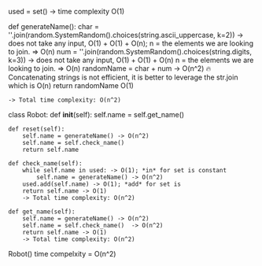 used = set() -> time complexity O(1)


def generateName():
    char = ''.join(random.SystemRandom().choices(string.ascii_uppercase, k=2)) -> does not take any input, O(1) + O(1) + O(n); n = the elements we are looking to join. => O(n)
    num = ''.join(random.SystemRandom().choices(string.digits, k=3)) -> does not take any input, O(1) + O(1) + O(n) n = the elements we are looking to join. => O(n)
    randomName = char + num -> O(n^2) 🔥 Concatenating strings is not efficient, it is better to leverage the str.join which is O(n)
    return randomName O(1)

    -> Total time complexity: O(n^2)


class Robot:
    def __init__(self):
        self.name = self.get_name()

    def reset(self):
        self.name = generateName() -> O(n^2)
        self.name = self.check_name()
        return self.name

    def check_name(self):
        while self.name in used: -> O(1); *in* for set is constant
            self.name = generateName() -> O(n^2)
        used.add(self.name) -> O(1); *add* for set is
        return self.name -> O(1)
        -> Total time complexity: O(n^2)

    def get_name(self):
        self.name = generateName() -> O(n^2)
        self.name = self.check_name()  -> O(n^2)
        return self.name -> O(1)
        -> Total time complexity: O(n^2)

Robot() time compelxity = O(n^2)
